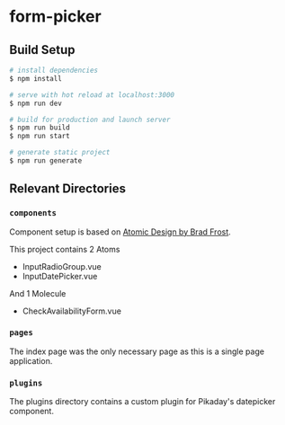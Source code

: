 # form-picker

## Build Setup

```bash
# install dependencies
$ npm install

# serve with hot reload at localhost:3000
$ npm run dev

# build for production and launch server
$ npm run build
$ npm run start

# generate static project
$ npm run generate
```

## Relevant Directories


### `components`

Component setup is based on [Atomic Design by Brad Frost](https://atomicdesign.bradfrost.com/). 

This project contains 2 Atoms 
- InputRadioGroup.vue
- InputDatePicker.vue

And 1 Molecule
- CheckAvailabilityForm.vue

### `pages`

The index page was the only necessary page as this is a single page application.

### `plugins`

The plugins directory contains a custom plugin for Pikaday's datepicker component.
